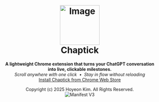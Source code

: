 <h1 align="center">
  <!--img width="512" height="512" alt="Image" src="https://github.com/user-attachments/assets/5b1a5a8f-ef1a-472f-9c25-9f0ecba6ca67" /-->
  <img width="128" height="128" alt="Image" src="https://github.com/user-attachments/assets/d580bd2e-50e2-4c81-a11f-850d63e76868" /> <br>
  Chaptick
</h1>

<p align="center">
  <strong>A lightweight Chrome extension that turns your ChatGPT conversation into live, clickable milestones.</strong><br>
  <em>Scroll anywhere with one click &nbsp;•&nbsp; Stay in flow without reloading</em>
  <br>
  <a class="install-btn" href="https://chromewebstore.google.com/detail/chaptick-%E2%80%93-chatgpt-milest/hielkgidjgadmdfnoegnbfpjkgcapcck?utm_source=chaptick" target="_blank" rel="noopener">
   Install Chaptick from Chrome Web Store
  </a>
</p>

<p align="center">
  <!--a href="https://chrome.google.com/webstore/detail/your-id"><img alt="Chrome Web Store" src="https://img.shields.io/chrome-web-store/v/your-id.svg?logo=googlechrome"></a-->
  Copyright (c) 2025 Hoyeon Kim. All Rights Reserved. <br>
  <img alt="Manifest V3" src="https://img.shields.io/badge/manifest-v3-yellow">
  </p>


 
